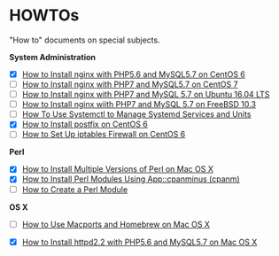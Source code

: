 # HOWTOs

"How to" documents on special subjects.

**System Administration**

- [x] [How to Install nginx with PHP5.6 and MySQL5.7 on CentOS 6](howto-install-nginx-php56-mysql57-on-centos6.md)
- [ ] [How to Install nginx with PHP7 and MySQL5.7 on CentOS 7](howto-install-nginx-php7-mysql57-on-centos7.md)
- [ ] [How to Install nginx with PHP7 and MySQL 5.7 on Ubuntu 16.04 LTS](howto-install-nginx-php7-mysql57-on-ubuntu1604.md)
- [ ] [How to Install nginx wiith PHP7 and MySQL 5.7 on FreeBSD 10.3](howto-install-nginx-php7-mysql57-on-freebsd.md)
- [ ] [How To Use Systemctl to Manage Systemd Services and Units](howto-use-systemctl-to-manage-systemd-services-in-centos7.md)
- [x] [How to Install postfix on CentOS 6](howto-install-postfix-on-centos6.md)
- [ ] [How to Set Up iptables Firewall on CentOS 6](howto-set-up-iptables-firewall-on-centos6.md)

**Perl**

- [x] [How to Install Multiple Versions of Perl on Mac OS X](howto-install-multiple-versions-of-perl-on-macosx.md)
- [x] [How to Install Perl Modules Using App::cpanminus (cpanm)](howto-install-perl-moudles-using-cpanminus.md)
- [ ] [How to Create a Perl Module](howto-create-a-perl-module.md)

**OS X**

- [ ] [How to Use Macports and Homebrew on Mac OS X](howto-use-macports-and-homebrew-on-macosx.md)
- [x] [How to Install httpd2.2 with PHP5.6 and MySQL5.7 on Mac OS X](howto-install-httpd22-php56-mysql57-on-macosx.md)

